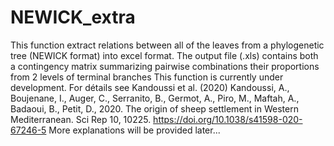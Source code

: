 # NEWICK_extra

This function extract relations between all of the leaves from a phylogenetic tree (NEWICK format) into excel format. The output file (.xls) contains both a contingency matrix summarizing pairwise combinations their proportions from 2 levels of terminal branches
This function is currently under development.
For détails see Kandoussi et al. (2020)
Kandoussi, A., Boujenane, I., Auger, C., Serranito, B., Germot, A., Piro, M., Maftah, A., Badaoui, B., Petit, D., 2020. The origin of sheep settlement in Western Mediterranean. Sci Rep 10, 10225. https://doi.org/10.1038/s41598-020-67246-5
More explanations will be provided later...

